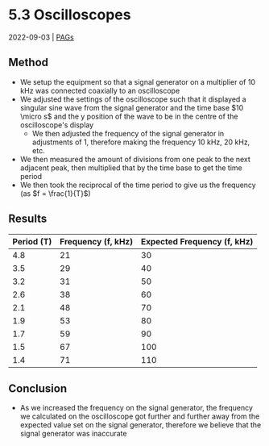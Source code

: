 # 5.3 Oscilloscopes
2022-09-03 | [PAGs](PAGs.md)

## Method
- We setup the equipment so that a signal generator on a multiplier of 10 kHz was connected coaxially to an oscilloscope
- We adjusted the settings of the oscilloscope such that it displayed a singular sine wave from the signal generator and the time base $10 \micro s$ and the y position of the wave to be in the centre of the oscilloscope's display 
	- We then adjusted the frequency of the signal generator in adjustments of 1, therefore making the frequency 10 kHz, 20 kHz, etc.
- We then measured the amount of divisions from one peak to the next adjacent peak, then multiplied that by the time base to get the time period
- We then took the reciprocal of the time period to give us the frequency (as $f = \frac{1}{T}$)

## Results
| Period (T) | Frequency (f, kHz) | Expected Frequency (f, kHz) |
| ---------- | ------------------ | --------------------------- |
| 4.8        | 21                 | 30                          |
| 3.5        | 29                 | 40                          |
| 3.2        | 31                 | 50                          |
| 2.6        | 38                 | 60                          |
| 2.1        | 48                 | 70                          |
| 1.9        | 53                 | 80                          |
| 1.7        | 59                 | 90                          |
| 1.5        | 67                 | 100                         |
| 1.4        | 71                 | 110                         |

## Conclusion
- As we increased the frequency on the signal generator, the frequency we calculated on the oscilloscope got further and further away from the expected value set on the signal generator, therefore we believe that the signal generator was inaccurate